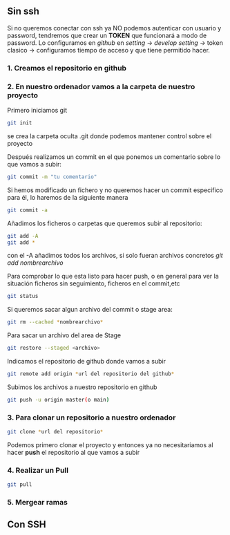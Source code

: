 
## Sin ssh

Si no queremos conectar con ssh ya NO podemos autenticar con usuario y password, tendremos que crear un **TOKEN** que funcionará a modo de password. Lo configuramos en *github* en *setting* -> *develop setting* -> token clasico -> configuramos tiempo de acceso y que tiene permitido hacer.

### 1. Creamos el repositorio en github

### 2. En nuestro ordenador vamos a la carpeta de nuestro proyecto

Primero iniciamos git
```bash
git init
```
se crea la carpeta oculta .git donde podemos mantener control sobre el proyecto

Después realizamos un commit en el que ponemos un comentario sobre lo que vamos a subir:
```bash
git commit -m "tu comentario"
```

Si hemos modificado un fichero y no queremos hacer un commit especifico para él, lo haremos de la siguiente manera
```bash
git commit -a
```
Añadimos los ficheros o carpetas que queremos subir al repositorio:
```bash
git add -A
git add *
```
con el -A añadimos todos los archivos, si solo fueran archivos concretos *git add nombrearchivo*

Para comprobar lo que esta listo para hacer push, o en general para ver la situación ficheros sin seguimiento, ficheros en el commit,etc
```bash
git status
```

Si queremos sacar algun archivo del commit o stage area:
```bash
git rm --cached *nombrearchivo*
```

Para sacar un archivo del area de Stage
```bash
git restore --staged <archivo>
```

Indicamos el repositorio de github donde vamos a subir
```bash
git remote add origin *url del repositorio del github*
```

Subimos los archivos a nuestro repositorio en github
```bash
git push -u origin master(o main)
```



### 3. Para clonar un repositorio a nuestro ordenador
```bash
git clone *url del repositorio*
```

Podemos primero clonar el proyecto y entonces ya no necesitariamos al hacer **push** el repositorio al que vamos a subir

### 4. Realizar un Pull

```bash
git pull
```

### 5. Mergear ramas


## Con SSH